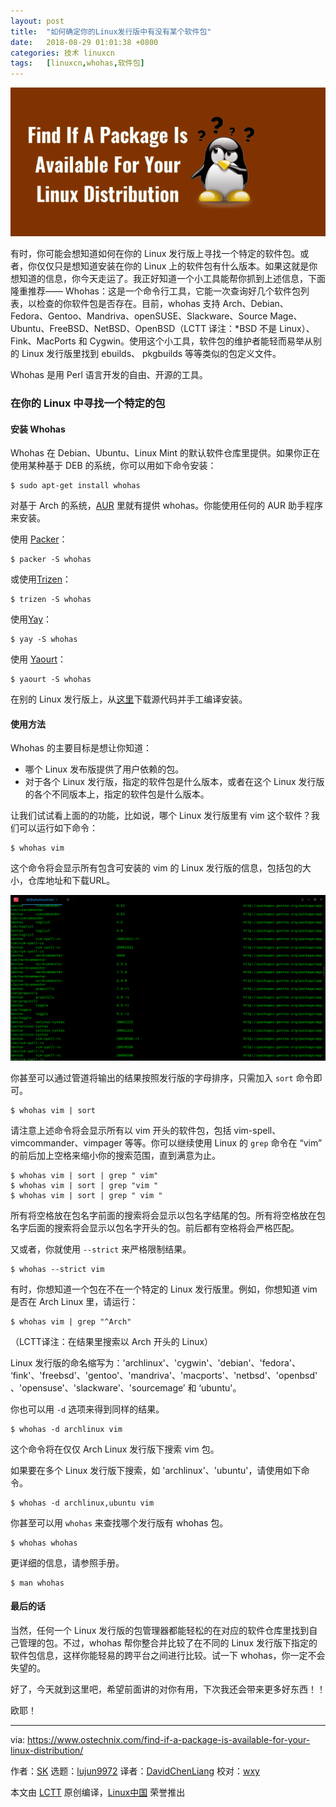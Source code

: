 ```yaml
---
layout: post
title:	"如何确定你的Linux发行版中有没有某个软件包"
date:	2018-08-29 01:01:38 +0800 
categories:	技术 linuxcn 
tags:	[linuxcn,whohas,软件包]
---
```



![](/Asserts/Images/album/201808/29/010140hp0gexe5nwgwqjqr.png)


有时，你可能会想知道如何在你的 Linux 发行版上寻找一个特定的软件包。或者，你仅仅只是想知道安装在你的 Linux 上的软件包有什么版本。如果这就是你想知道的信息，你今天走运了。我正好知道一个小工具能帮你抓到上述信息，下面隆重推荐—— Whohas：这是一个命令行工具，它能一次查询好几个软件包列表，以检查的你软件包是否存在。目前，whohas 支持 Arch、Debian、Fedora、Gentoo、Mandriva、openSUSE、Slackware、Source Mage、Ubuntu、FreeBSD、NetBSD、OpenBSD（LCTT 译注：\*BSD 不是 Linux）、Fink、MacPorts 和 Cygwin。使用这个小工具，软件包的维护者能轻而易举从别的 Linux 发行版里找到 ebuilds、 pkgbuilds 等等类似的包定义文件。


Whohas 是用 Perl 语言开发的自由、开源的工具。


### 在你的 Linux 中寻找一个特定的包


#### 安装 Whohas


Whohas 在 Debian、Ubuntu、Linux Mint 的默认软件仓库里提供。如果你正在使用某种基于 DEB 的系统，你可以用如下命令安装：



```
$ sudo apt-get install whohas
```

对基于 Arch 的系统，[AUR](https://aur.archlinux.org/packages/whohas/) 里就有提供 whohas。你能使用任何的 AUR 助手程序来安装。


使用 [Packer](https://www.ostechnix.com/install-packer-arch-linux-2/)：



```
$ packer -S whohas
```

或使用[Trizen](https://www.ostechnix.com/trizen-lightweight-aur-package-manager-arch-based-systems/)：



```
$ trizen -S whohas
```

使用[Yay](https://www.ostechnix.com/yay-found-yet-another-reliable-aur-helper/)：



```
$ yay -S whohas
```

使用 [Yaourt](https://www.ostechnix.com/install-yaourt-arch-linux/)：



```
$ yaourt -S whohas
```

在别的 Linux 发行版上，从[这里](http://www.philippwesche.org/200811/whohas/intro.html)下载源代码并手工编译安装。


#### 使用方法


Whohas 的主要目标是想让你知道：


* 哪个 Linux 发布版提供了用户依赖的包。
* 对于各个 Linux 发行版，指定的软件包是什么版本，或者在这个 Linux 发行版的各个不同版本上，指定的软件包是什么版本。


让我们试试看上面的的功能，比如说，哪个 Linux 发行版里有 vim 这个软件？我们可以运行如下命令：



```
$ whohas vim
```

这个命令将会显示所有包含可安装的 vim 的 Linux 发行版的信息，包括包的大小，仓库地址和下载URL。


![](/Asserts/Images/album/201808/29/010141v8hpkhbchzbqpdqd.png)


你甚至可以通过管道将输出的结果按照发行版的字母排序，只需加入 `sort` 命令即可。



```
$ whohas vim | sort
```

请注意上述命令将会显示所有以 vim 开头的软件包，包括 vim-spell、vimcommander、vimpager 等等。你可以继续使用 Linux 的 `grep` 命令在 “vim” 的前后加上空格来缩小你的搜索范围，直到满意为止。



```
$ whohas vim | sort | grep " vim"
$ whohas vim | sort | grep "vim "
$ whohas vim | sort | grep " vim "
```

所有将空格放在包名字前面的搜索将会显示以包名字结尾的包。所有将空格放在包名字后面的搜索将会显示以包名字开头的包。前后都有空格将会严格匹配。


又或者，你就使用 `--strict` 来严格限制结果。



```
$ whohas --strict vim
```

有时，你想知道一个包在不在一个特定的 Linux 发行版里。例如，你想知道 vim 是否在 Arch Linux 里，请运行：



```
$ whohas vim | grep "^Arch"
```

（LCTT译注：在结果里搜索以 Arch 开头的 Linux）


Linux 发行版的命名缩写为：'archlinux'、'cygwin'、'debian'、'fedora'、 ‘fink'、'freebsd'、'gentoo'、'mandriva'、'macports'、'netbsd'、'openbsd'、'opensuse'、'slackware'、'sourcemage’ 和 ‘ubuntu'。


你也可以用 `-d` 选项来得到同样的结果。



```
$ whohas -d archlinux vim
```

这个命令将在仅仅 Arch Linux 发行版下搜索 vim 包。


如果要在多个 Linux 发行版下搜索，如 'archlinux'、'ubuntu'，请使用如下命令。



```
$ whohas -d archlinux,ubuntu vim
```

你甚至可以用 `whohas` 来查找哪个发行版有 whohas 包。



```
$ whohas whohas
```

更详细的信息，请参照手册。



```
$ man whohas
```

#### 最后的话


当然，任何一个 Linux 发行版的包管理器都能轻松的在对应的软件仓库里找到自己管理的包。不过，whohas 帮你整合并比较了在不同的 Linux 发行版下指定的软件包信息，这样你能轻易的跨平台之间进行比较。试一下 whohas，你一定不会失望的。


好了，今天就到这里吧，希望前面讲的对你有用，下次我还会带来更多好东西！！


欧耶！




---


via: <https://www.ostechnix.com/find-if-a-package-is-available-for-your-linux-distribution/>


作者：[SK](https://www.ostechnix.com/author/sk/) 选题：[lujun9972](https://github.com/lujun9972) 译者：[DavidChenLiang](https://github.com/davidchenliang) 校对：[wxy](https://github.com/wxy)


本文由 [LCTT](https://github.com/LCTT/TranslateProject) 原创编译，[Linux中国](https://linux.cn/) 荣誉推出

